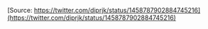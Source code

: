 [Source: https://twitter.com/diprjk/status/1458787902884745216](https://twitter.com/diprjk/status/1458787902884745216)